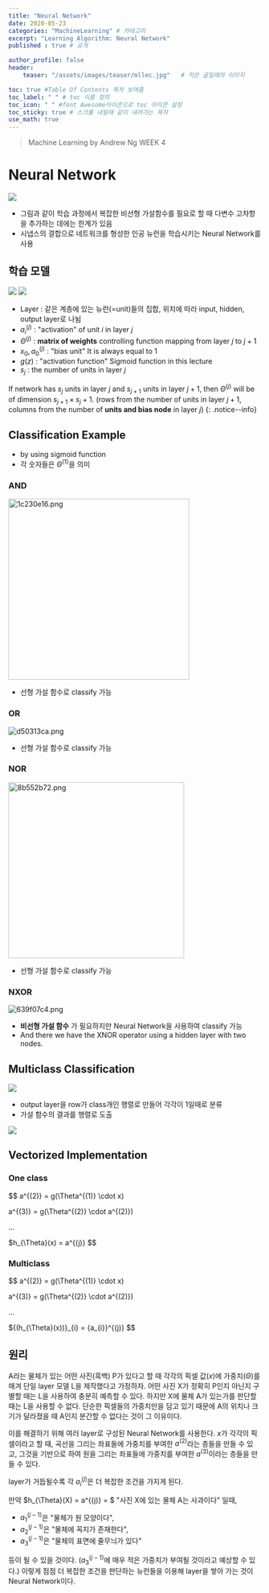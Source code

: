 ```yaml
---
title: "Neural Network"
date: 2020-05-23
categories: "MachineLearning" # 카테고리
excerpt: "Learning Algorithm: Neural Network"
published : true # 공개

author_profile: false
header:
    teaser: "/assets/images/teaser/mllec.jpg"   # 작은 글일때의 이미지

toc: true #Table Of Contents 목차 보여줌
toc_label: " " # toc 이름 정의
toc_icon: " " #font Awesome아이콘으로 toc 아이콘 설정
toc_sticky: true # 스크롤 내릴때 같이 내려가는 목차
use_math: true
---
```


> Machine Learning by Andrew Ng WEEK 4

# Neural Network

![](/assets/posts/ml/963805bf.png)

- 그림과 같이 학습 과정에서 복잡한 비선형 가설함수를 필요로 할 때 다변수 고차항을 추가하는 데에는 한계가 있음
- 시냅스의 결합으로 네트워크를 형성한 인공 뉴런을 학습시키는 Neural Network를 사용


## 학습 모델

![](/assets/posts/ml/d5a84894.png)
![](/assets/posts/ml/be8350a3.png)

- Layer : 같은 계층에 있는 뉴런(=unit)들의 집합, 위치에 따라 input, hidden, output layer로 나뉨
- ${a_{i}}^{(j)}$ : "activation" of unit $i$ in layer $j$
- $\Theta^{(j)}$ : **matrix of weights** controlling function mapping from layer $j$ to $j+1$
- $x_{0}, {a_{0}}^{(j)}$ : "bias unit" It is always equal to 1
- $g(z)$ : "activation function" Sigmoid function in this lecture
- $s_{j}$ : the number of units in layer $j$


If network has $s_{j}$ units in layer $j$ and $s_{j+1}$ units in layer $j+1$, then $\Theta^{(j)}$ will be of dimension $s_{j+1} \times s_{j}+1$. (rows from the number of units in layer $j+1$, columns from the number of **units and bias node** in layer $j$)
{: .notice--info}


## Classification Example

- by using sigmoid function
- 각 숫자들은 $\Theta^{(1)}$을 의미

### AND

<img alt="1c230e16.png" src="/assets/posts/ml/1c230e16.png" width="360px">

- 선형 가설 함수로 classify 가능

### OR

<img alt="d50313ca.png" src="/assets/posts/ml/d50313ca.png">

- 선형 가설 함수로 classify 가능

### NOR

<img alt="8b552b72.png" src="/assets/posts/ml/8b552b72.png" width="350px">

- 선형 가설 함수로 classify 가능

### NXOR

<img alt="639f07c4.png" src="/assets/posts/ml/639f07c4.png">

- **비선형 가설 함수** 가 필요하지만 Neural Network을 사용하여 classify 가능
- And there we have the XNOR operator using a hidden layer with two nodes.


## Multiclass Classification

![](/assets/posts/ml/8cc408a6.png)

- output layer을 row가 class개인 행렬로 만들어 각각이 1일때로 분류
- 가설 함수의 결과를 행렬로 도출

![](/assets/posts/ml/12cb5e84.png)


## Vectorized Implementation

### One class

$$
a^{(2)} = g(\Theta^{(1)} \cdot x)

a^{(3)} = g(\Theta^{(2)} \cdot a^{(2)})

...

$h_{\Theta}(x) = a^{(j)}
$$

### Multiclass

$$
a^{(2)} = g(\Theta^{(1)} \cdot x)

a^{(3)} = g(\Theta^{(2)} \cdot a^{(2)})

...

${(h_{\Theta}(x))}\_{i} = {a_{i}}^{(j)}
$$


## 원리

A라는 물체가 있는 어떤 사진(흑백) P가 있다고 할 때 각각의 픽셀 값($x$)에 가중치($\Theta$)를 매겨 단일 layer 모델 L을 제작했다고 가정하자. 어떤 사진 X가 정확히 P인지 아닌지 구별할 때는 L을 사용하여 충분히 예측할 수 있다. 하지만 X에 물체 A가 있는가를 판단할 때는 L을 사용할 수 없다. 단순한 픽셀들의 가중치만을 담고 있기 때문에 A의 위치나 크기가 달라졌을 때 A인지 분간할 수 없다는 것이 그 이유이다.

이를 해결하기 위해 여러 layer로 구성된 Neural Network를 사용한다. $x$가 각각의 픽셀이라고 할 때, 곡선을 그리는 좌표들에 가중치를 부여한 $a^{(2)}$라는 층들을 만들 수 있고, 그것을 기반으로 하여 원을 그리는 좌표들에 가중치를 부여한 $a^{(3)}$이라는 층들을 만들 수 있다.

layer가 거듭될수록 각 ${a_{i}}^{(j)}$은 더 복잡한 조건을 가지게 된다.

만약 $h_{\Theta}(X) = a^{(j)} = $ "사진 X에 있는 물체 A는 사과이다" 일때,

- ${a_{1}}^{(j-1)}$은 "물체가 원 모양이다",
- ${a_{2}}^{(j-1)}$은 "물체에 꼭지가 존재한다",
- ${a_{3}}^{(j-1)}$은 "물체의 표면에 줄무늬가 있다"

등이 될 수 있을 것이다. (${a_{3}}^{(j-1)}$에 매우 적은 가중치가 부여될 것이라고 예상할 수 있다.) 이렇게 점점 더 복잡한 조건을 판단하는 뉴런들을 이용해 layer을 쌓아 가는 것이 Neural Network이다.

